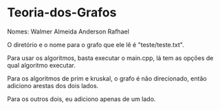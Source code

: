 # Teoria-dos-Grafos

Nomes: Walmer Almeida
      Anderson Rafhael
      
O diretório e o nome para o grafo que ele lê é "teste/teste.txt". 

Para usar os algoritmos, basta executar o main.cpp, lá tem as opções de qual algoritmo executar. 

Para os algoritmos de prim e kruskal, o grafo é não direcionado, então adiciono arestas dos dois lados. 

Para os outros dois, eu adiciono apenas de um lado. 
